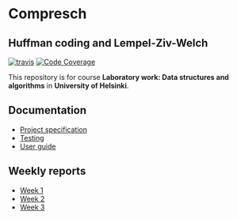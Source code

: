 # Compresch
## Huffman coding and Lempel-Ziv-Welch

[![travis](https://travis-ci.org/akiutoslahti/compresch.svg?branch=master)](https://travis-ci.org/akiutoslahti/compresch)
[![Code Coverage](https://img.shields.io/codecov/c/github/akiutoslahti/compresch/master.svg)](https://codecov.io/github/akiutoslahti/compresch/)

This repository is for course **Laboratory work: Data structures and algorithms** in **University of Helsinki**.

## Documentation
* [Project specification](docs/01-SPECIFICATION.md)
* [Testing](docs/03-TESTING.md)
* [User guide](docs/04-USER-GUIDE.md)

## Weekly reports
* [Week 1](docs/WEEK1.md)
* [Week 2](docs/WEEK2.md)
* [Week 3](docs/WEEK3.md)
